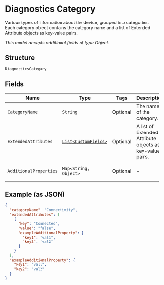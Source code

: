 
# Diagnostics Category

Various types of information about the device, grouped into categories. Each category object contains the category name and a list of Extended Attribute objects as key-value pairs.

*This model accepts additional fields of type Object.*

## Structure

`DiagnosticsCategory`

## Fields

| Name | Type | Tags | Description | Getter | Setter |
|  --- | --- | --- | --- | --- | --- |
| `CategoryName` | `String` | Optional | The name of the category. | String getCategoryName() | setCategoryName(String categoryName) |
| `ExtendedAttributes` | [`List<CustomFields>`](../../doc/models/custom-fields.md) | Optional | A list of Extended Attribute objects as key-value pairs. | List<CustomFields> getExtendedAttributes() | setExtendedAttributes(List<CustomFields> extendedAttributes) |
| `AdditionalProperties` | `Map<String, Object>` | Optional | - | Object getAdditionalProperty(String key) | additionalProperty(String key, Object value) |

## Example (as JSON)

```json
{
  "categoryName": "Connectivity",
  "extendedAttributes": [
    {
      "key": "Connected",
      "value": "false",
      "exampleAdditionalProperty": {
        "key1": "val1",
        "key2": "val2"
      }
    }
  ],
  "exampleAdditionalProperty": {
    "key1": "val1",
    "key2": "val2"
  }
}
```

